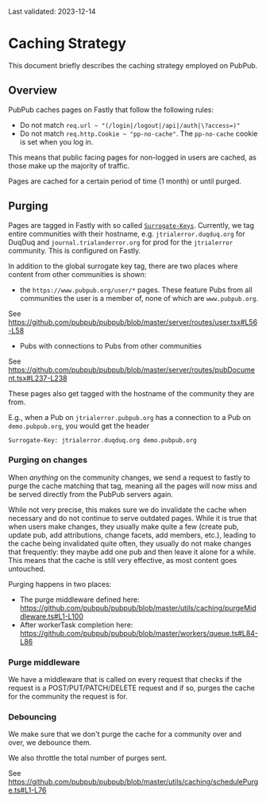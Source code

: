 Last validated: 2023-12-14

# Caching Strategy

This document briefly describes the caching strategy employed on PubPub.

## Overview

PubPub caches pages on Fastly that follow the following rules:

-   Do not match `req.url ~ "(/login|/logout|/api|/auth|\?access=)"`
-   Do not match `req.http.Cookie ~ "pp-no-cache"`. The `pp-no-cache` cookie is set when you log in.

This means that public facing pages for non-logged in users are cached, as those make up the majority of traffic.

Pages are cached for a certain period of time (1 month) or until purged.

## Purging

Pages are tagged in Fastly with so called [`Surrogate-Keys`](https://docs.fastly.com/en/guides/purging-with-surrogate-keys).
Currently, we tag entire communities with their hostname, e.g. `jtrialerror.duqduq.org` for DuqDuq and `journal.trialanderror.org` for prod for the `jtrialerror` community. This is configured on Fastly.

In addition to the global surrogate key tag, there are two places where content from other communities is shown:

-   the `https://www.pubpub.org/user/*` pages. These feature Pubs from all communities the user is a member of, none of which are `www.pubpub.org`.

See https://github.com/pubpub/pubpub/blob/master/server/routes/user.tsx#L56-L58

-   Pubs with connections to Pubs from other communities

See https://github.com/pubpub/pubpub/blob/master/server/routes/pubDocument.tsx#L237-L238

These pages also get tagged with the hostname of the community they are from.

E.g., when a Pub on `jtrialerror.pubpub.org` has a connection to a Pub on `demo.pubpub.org`, you would get the header

```http
Surrogate-Key: jtrialerror.duqduq.org demo.pubpub.org
```

### Purging on changes

When _anything_ on the community changes, we send a request to fastly to purge the cache matching that tag, meaning all the pages will now miss and be served directly from the PubPub servers again.

While not very precise, this makes sure we do invalidate the cache when necessary and do not continue to serve outdated pages. While it is true that when users make changes, they usually make quite a few (create pub, update pub, add attributions, change facets, add members, etc.), leading to the cache being invalidated quite often, they usually do not make changes that frequently: they maybe add one pub and then leave it alone for a while. This means that the cache is still very effective, as most content goes untouched.

Purging happens in two places:

-   The purge middleware defined here: https://github.com/pubpub/pubpub/blob/master/utils/caching/purgeMiddleware.ts#L1-L100
-   After workerTask completion here: https://github.com/pubpub/pubpub/blob/master/workers/queue.ts#L84-L86

### Purge middleware

We have a middleware that is called on every request that checks if the request is a POST/PUT/PATCH/DELETE request and if so, purges the cache for the community the request is for.

### Debouncing

We make sure that we don't purge the cache for a community over and over, we debounce them.

We also throttle the total number of purges sent.

See https://github.com/pubpub/pubpub/blob/master/utils/caching/schedulePurge.ts#L1-L76
